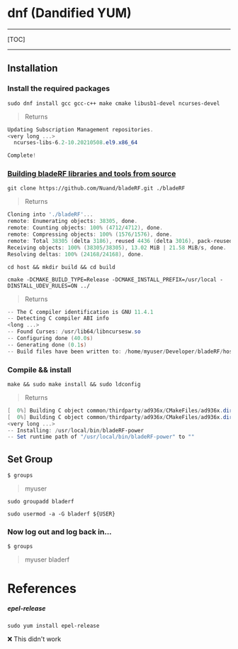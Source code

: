 # dnf (Dandified YUM)

---

[TOC]

---

## Installation

### Install the required packages

```
sudo dnf install gcc gcc-c++ make cmake libusb1-devel ncurses-devel
```
> Returns
```powershell
Updating Subscription Management repositories.
<very long ...>
  ncurses-libs-6.2-10.20210508.el9.x86_64             

Complete!
```

### [Building bladeRF libraries and tools from source](https://github.com/Nuand/bladeRF/wiki/Getting-Started%3A-Linux#building-bladerf-libraries-and-tools-from-source)

```
git clone https://github.com/Nuand/bladeRF.git ./bladeRF
```
> Returns
```powershell
Cloning into './bladeRF'...
remote: Enumerating objects: 38305, done.
remote: Counting objects: 100% (4712/4712), done.
remote: Compressing objects: 100% (1576/1576), done.
remote: Total 38305 (delta 3186), reused 4436 (delta 3016), pack-reused 33593 (from 1)
Receiving objects: 100% (38305/38305), 13.02 MiB | 21.58 MiB/s, done.
Resolving deltas: 100% (24168/24168), done.
```

```
cd host && mkdir build && cd build
```

```
cmake -DCMAKE_BUILD_TYPE=Release -DCMAKE_INSTALL_PREFIX=/usr/local -DINSTALL_UDEV_RULES=ON ../
```
>Returns
```powershell
-- The C compiler identification is GNU 11.4.1
-- Detecting C compiler ABI info
<long ...>
-- Found Curses: /usr/lib64/libncursesw.so  
-- Configuring done (40.0s)
-- Generating done (0.1s)
-- Build files have been written to: /home/myuser/Developer/bladeRF/host/build
```

### Compile && install

```
make && sudo make install && sudo ldconfig
```
> Returns
```powershell
[  0%] Building C object common/thirdparty/ad936x/CMakeFiles/ad936x.dir/ad9361.c.o
[  0%] Building C object common/thirdparty/ad936x/CMakeFiles/ad936x.dir/ad9361_api.c.o
<very long ...>
-- Installing: /usr/local/bin/bladeRF-power
-- Set runtime path of "/usr/local/bin/bladeRF-power" to ""
```

## Set Group

```
$ groups
```
> myuser

```
sudo groupadd bladerf
```

```
sudo usermod -a -G bladerf ${USER}
```

### Now log out and log back in...

```
$ groups
```
> myuser bladerf



# References


##### epel-release

```
sudo yum install epel-release
```

:x: This didn't work